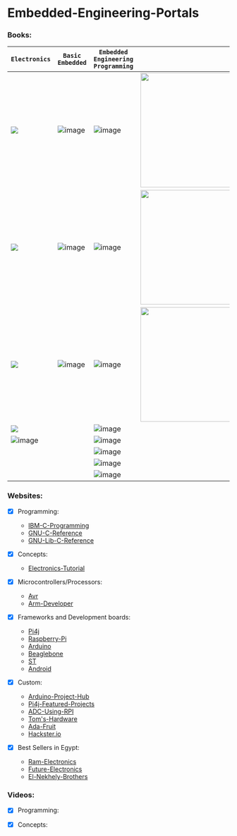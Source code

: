 # Embedded-Engineering-Portals

### Books: 

| `Electronics` | `Basic Embedded` | `Embedded Engineering Programming` | `Embedded Platforms (MCUs, dev boards, processors)` |
|---------------|---------------|---|---|
| [![](https://user-images.githubusercontent.com/60224159/198839900-c4b6adfd-6fb4-48b4-8ecd-b6827f2408b1.png)]() | ![image](https://user-images.githubusercontent.com/60224159/198845966-f733831c-4fbe-4e14-aa0c-f10352c9b10b.png) | ![image](https://user-images.githubusercontent.com/60224159/198846029-09b2d027-46c0-4b2c-8f1f-ab59156bf7d2.png) | <img src="https://user-images.githubusercontent.com/60224159/198840038-42334bd9-be06-488a-85f7-686fd11bcf70.png" width=1200 height=260> </img> |
| [![](https://user-images.githubusercontent.com/60224159/198840002-db7803c3-f1a5-456c-9fba-cf56cea7df44.png)]() | ![image](https://user-images.githubusercontent.com/60224159/198846149-427ea7cd-e783-4aa0-97a6-46ececf784ae.png) | ![image](https://user-images.githubusercontent.com/60224159/198846080-8725243c-3bf4-4d16-b3b4-e61ac2f3aca7.png) | <img src="https://user-images.githubusercontent.com/60224159/198840130-2dbf4d50-7de4-4851-b46c-b5c729ac66fe.png" width=1200 height=260> </img> |
| [![](https://user-images.githubusercontent.com/60224159/198840104-0ac4c90c-dcb5-4ae6-a598-238a3fb5fe08.png)]() | ![image](https://user-images.githubusercontent.com/60224159/198846162-e586f505-4404-4131-bb8c-a8dc34c1dbdf.png) | ![image](https://user-images.githubusercontent.com/60224159/198846059-30417621-f38e-4d5c-a2d8-a3449465df78.png) | <img src="https://user-images.githubusercontent.com/60224159/198840289-93aa10e7-66f0-4b3d-94b9-7a0cf8cd7015.png" width=1200 height=260> </img> |
| [![](https://user-images.githubusercontent.com/60224159/198840322-08f48deb-ac47-4fd9-b5a7-205b4e725017.png)]() | | ![image](https://user-images.githubusercontent.com/60224159/198846100-42060de9-9a56-48f6-a6e6-33c2e8b5ed03.png) | |
| ![image](https://user-images.githubusercontent.com/60224159/198846173-fac76381-9a18-4c5c-be47-b07464ffa9b4.png) | | ![image](https://user-images.githubusercontent.com/60224159/198846258-98e0ae9e-dc0d-437c-a28f-66f1b1c986f5.png) | |
| | | ![image](https://user-images.githubusercontent.com/60224159/198846292-4e402bbb-b911-41e4-8eef-1f442e57a716.png) | |
| | | ![image](https://user-images.githubusercontent.com/60224159/198846323-853b8f7f-2ef3-4a6b-88cb-f3376167f40b.png) |                |
| | | ![image](https://user-images.githubusercontent.com/60224159/198846334-3050eda6-5c4a-4425-9a95-bc6cc4e224ee.png) |                |

### Websites: 

- [x] Programming: 
  - [IBM-C-Programming](https://www.ibm.com/docs/en/ssw_ibm_i_74/pdf/sc097852.pdf)
  - [GNU-C-Reference]()
  - [GNU-Lib-C-Reference]()

- [x] Concepts: 
  - [Electronics-Tutorial](https://www.electronics-tutorials.ws/)

- [x] Microcontrollers/Processors:
  - [Avr](https://www.nongnu.org/avr-libc/user-manual/)
  - [Arm-Developer](https://developer.arm.com/documentation)

- [x] Frameworks and Development boards:
  - [Pi4j](https://pi4j.com/)
  - [Raspberry-Pi](https://www.raspberrypi.com/)
  - [Arduino](https://www.arduino.cc/)
  - [Beaglebone](https://beagleboard.org/bone)
  - [ST](https://www.st.com/content/st_com/en.html)
  - [Android](https://developer.android.com/things)

- [x] Custom: 
  - [Arduino-Project-Hub](https://create.arduino.cc/projecthub)
  - [Pi4j-Featured-Projects](https://pi4j.com/featured-projects/)
  - [ADC-Using-RPI](https://pi4j.com/featured-projects/joystick-game/)
  - [Tom's-Hardware](https://www.tomshardware.com/)
  - [Ada-Fruit](https://learn.adafruit.com/)
  - [Hackster.io](https://www.hackster.io/)
  
- [x] Best Sellers in Egypt: 
  - [Ram-Electronics](https://ram-e-shop.com/)
  - [Future-Electronics]()
  - [El-Nekhely-Brothers]()


### Videos:

- [x] Programming: 

- [x] Concepts: 


